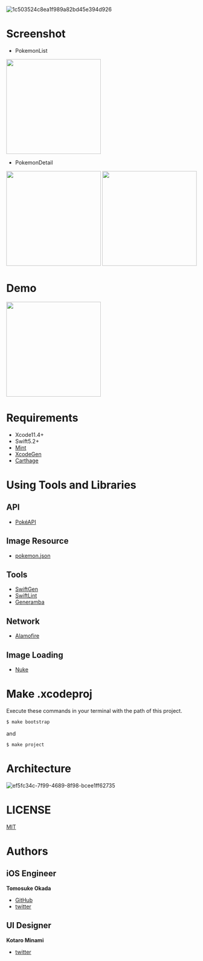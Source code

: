 ![1c503524c8ea1f989a82bd45e394d926](https://user-images.githubusercontent.com/20692907/78142386-d6a7dc00-7467-11ea-81ca-c21b6b77d823.png)

# Screenshot

- PokemonList

<img src="https://user-images.githubusercontent.com/20692907/79763119-9a78e480-835e-11ea-9e20-1816672632fd.png" width="250">

- PokemonDetail

<img src="https://user-images.githubusercontent.com/20692907/79763126-9cdb3e80-835e-11ea-871e-c5889eeebfa7.png" width="250">

<img src="https://user-images.githubusercontent.com/20692907/79766430-f04f8b80-8362-11ea-88fc-1bcc182fcd3c.png" width="250">

# Demo
<img src="https://user-images.githubusercontent.com/20692907/79763116-977df400-835e-11ea-93c9-e2bc04d89b8a.gif" width="250">

# Requirements
- Xcode11.4+
- Swift5.2+
- [Mint](https://github.com/yonaskolb/Mint)
- [XcodeGen](https://github.com/yonaskolb/XcodeGen)
- [Carthage](https://github.com/Carthage/Carthage)

# Using Tools and Libraries

## API
- [PokéAPI](https://pokeapi.co/)

## Image Resource
- [pokemon.json](https://github.com/fanzeyi/pokemon.json)

## Tools
- [SwiftGen](https://github.com/SwiftGen/SwiftGen)
- [SwiftLint](https://github.com/realm/SwiftLint)
- [Generamba](https://github.com/strongself/Generamba)

## Network
- [Alamofire](https://github.com/Alamofire/Alamofire)

## Image Loading
- [Nuke](https://github.com/kean/Nuke)

# Make .xcodeproj
Execute these commands in your terminal with the path of this project.

```ruby
$ make bootstrap
```

and

```
$ make project
```

# Architecture
![ef5fc34c-7f99-4689-8f98-bcee1ff62735](https://user-images.githubusercontent.com/20692907/78416844-2274a400-7667-11ea-9e41-7e6d27c21356.png)


# LICENSE
[MIT](https://github.com/Frog-Frog/Pokedex/blob/master/LICENSE)

# Authors

## iOS Engineer
**Tomosuke Okada**

- [GitHub](https://github.com/Frog-Frog)
- [twitter](https://twitter.com/fr0g_fr0g)

## UI Designer
**Kotaro Minami**

- [twitter](https://twitter.com/arice_kawamako)